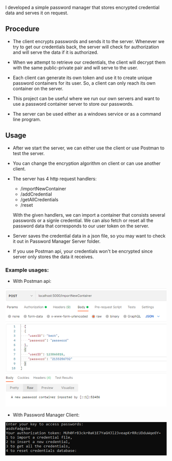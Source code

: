 I developed a simple password manager that stores encrypted credential data and serves it on request. 

## Procedure
- The client encrypts passwords and sends it to the server. Whenever we try to get our credentials back, the server will check for authorization and will serve the data if it is authorized.

- When we attempt to retrieve our credentials, the client will decrypt them with the same public-private pair and will serve to the user.

- Each client can generate its own token and use it to create unique password containers for its user. So, a client can only reach its own container on the server. 

- This project can be useful where we run our own servers and want to use a password container server to store our passwords. 

- The server can be used either as a windows service or as a command line program. 

## Usage

- After we start the server, we can either use the client or use Postman to test the server.

- You can change the encryption algorithm on client or can use another client.

- The server has 4 http request handlers:

   - /importNewContainer 
   - /addCredential
   - /getAllCredentials
   - /reset
           
   With the given handlers, we can import a container that consists several passwords or a signle credential. We can also fetch or reset all the password data that corresponds to our user token on the server.  
   
- Server saves the credential data in a json file, so you may want to check it out in Password Manager Server folder. 
- If you use Postman api, your credentials won't be encrypted since server only stores the data it receives.

### Example usages:

- With Postman api: 
  
![Enc1](https://raw.githubusercontent.com/berkkirtay/PasswordManager/main/examples/Capture1.PNG)

- With Password Manager Client: 
  
![Enc1](https://raw.githubusercontent.com/berkkirtay/PasswordManager/main/examples/Capture2.PNG)
